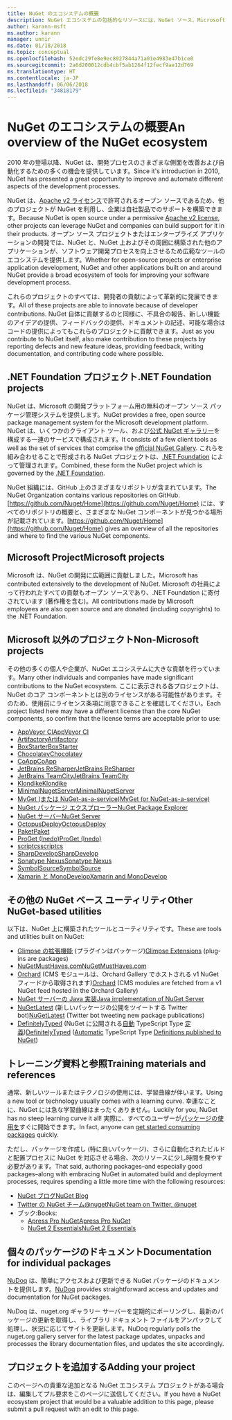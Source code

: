 ```yaml
---
title: NuGet のエコシステムの概要
description: NuGet エコシステムの包括的なリソースには、NuGet ソース、Microsoft 以外の NuGet プロジェクト、ユーティリティ、およびトレーニング資料が含まれます。
author: karann-msft
ms.author: karann
manager: unnir
ms.date: 01/18/2018
ms.topic: conceptual
ms.openlocfilehash: 52edc29fe8e9ec8927844a71a01e4983e47b1ce0
ms.sourcegitcommit: 2a6d200012cdb4cbf5ab1264f12fecf9ae12d769
ms.translationtype: HT
ms.contentlocale: ja-JP
ms.lasthandoff: 06/06/2018
ms.locfileid: "34818179"
---
```

# <a name="an-overview-of-the-nuget-ecosystem"></a><span data-ttu-id="4ee70-103">NuGet のエコシステムの概要</span><span class="sxs-lookup"><span data-stu-id="4ee70-103">An overview of the NuGet ecosystem</span></span>

<span data-ttu-id="4ee70-104">2010 年の登場以降、NuGet は、開発プロセスのさまざまな側面を改善および自動化するための多くの機会を提供しています。</span><span class="sxs-lookup"><span data-stu-id="4ee70-104">Since it's introduction in 2010, NuGet has presented a great opportunity to improve and automate different aspects of the development processes.</span></span>

<span data-ttu-id="4ee70-105">NuGet は、[Apache v2 ライセンス](http://choosealicense.com/licenses/apache/)で許可されるオープン ソースであるため、他のプロジェクトが NuGet を利用し、企業は自社製品でのサポートを構築できます。</span><span class="sxs-lookup"><span data-stu-id="4ee70-105">Because NuGet is open source under a permissive [Apache v2 license](http://choosealicense.com/licenses/apache/), other projects can leverage NuGet and companies can build support for it in their products.</span></span> <span data-ttu-id="4ee70-106">オープン ソース プロジェクトまたはエンタープライズ アプリケーションの開発では、NuGet と、NuGet 上およびその周囲に構築された他のアプリケーションが、ソフトウェア開発プロセスを向上させるため広範なツールのエコシステムを提供します。</span><span class="sxs-lookup"><span data-stu-id="4ee70-106">Whether for open-source projects or enterprise application development, NuGet and other applications built on and around NuGet provide a broad ecosystem of tools for improving your software development process.</span></span>

<span data-ttu-id="4ee70-107">これらのプロジェクトのすべては、開発者の貢献によって革新的に発展できます。</span><span class="sxs-lookup"><span data-stu-id="4ee70-107">All of these projects are able to innovate because of developer contributions.</span></span> <span data-ttu-id="4ee70-108">NuGet 自体に貢献するのと同様に、不具合の報告、新しい機能のアイデアの提供、フィードバックの提供、ドキュメントの記述、可能な場合はコードの提供によってもこれらのプロジェクトに貢献できます。</span><span class="sxs-lookup"><span data-stu-id="4ee70-108">Just as you contribute to NuGet itself, also make contribution to these projects by reporting defects and new feature ideas, providing feedback, writing documentation, and contributing code where possible.</span></span>

## <a name="net-foundation-projects"></a><span data-ttu-id="4ee70-109">.NET Foundation プロジェクト</span><span class="sxs-lookup"><span data-stu-id="4ee70-109">.NET Foundation projects</span></span>

<span data-ttu-id="4ee70-110">NuGet は、Microsoft の開発プラットフォーム用の無料のオープン ソース パッケージ管理システムを提供します。</span><span class="sxs-lookup"><span data-stu-id="4ee70-110">NuGet provides a free, open source package management system for the Microsoft development platform.</span></span> <span data-ttu-id="4ee70-111">NuGet は、いくつかのクライアント ツール、および[公式 NuGet ギャラリー](http://www.nuget.org)を構成する一連のサービスで構成されます。</span><span class="sxs-lookup"><span data-stu-id="4ee70-111">It consists of a few client tools as well as the set of services that comprise the [official NuGet Gallery](http://www.nuget.org).</span></span> <span data-ttu-id="4ee70-112">これらを組み合わせることで形成される NuGet プロジェクトは、[.NET Foundation](http://www.dotnetfoundation.org/) によって管理されます。</span><span class="sxs-lookup"><span data-stu-id="4ee70-112">Combined, these form the NuGet project which is governed by the [.NET Foundation](http://www.dotnetfoundation.org/).</span></span>

<span data-ttu-id="4ee70-113">NuGet 組織には、GitHub 上のさまざまなリポジトリが含まれています。</span><span class="sxs-lookup"><span data-stu-id="4ee70-113">The NuGet Organization contains various repositories on GitHub.</span></span> <span data-ttu-id="4ee70-114">[https://github.com/Nuget/Home](https://github.com/Nuget/Home) には、すべてのリポジトリの概要と、さまざまな NuGet コンポーネントが見つかる場所が記載されています。</span><span class="sxs-lookup"><span data-stu-id="4ee70-114">[https://github.com/Nuget/Home](https://github.com/Nuget/Home) gives an overview of all the repositories and where to find the various NuGet components.</span></span>

## <a name="microsoft-projects"></a><span data-ttu-id="4ee70-115">Microsoft Project</span><span class="sxs-lookup"><span data-stu-id="4ee70-115">Microsoft projects</span></span>

<span data-ttu-id="4ee70-116">Microsoft は、NuGet の開発に広範囲に貢献しました。</span><span class="sxs-lookup"><span data-stu-id="4ee70-116">Microsoft has contributed extensively to the development of NuGet.</span></span> <span data-ttu-id="4ee70-117">Microsoft の社員によって行われたすべての貢献もオープン ソースであり、.NET Foundation に寄付されています (著作権を含む)。</span><span class="sxs-lookup"><span data-stu-id="4ee70-117">All contributions made by Microsoft employees are also open source and are donated (including copyrights) to the .NET Foundation.</span></span>

## <a name="non-microsoft-projects"></a><span data-ttu-id="4ee70-118">Microsoft 以外のプロジェクト</span><span class="sxs-lookup"><span data-stu-id="4ee70-118">Non-Microsoft projects</span></span>

<span data-ttu-id="4ee70-119">その他の多くの個人や企業が、NuGet エコシステムに大きな貢献を行っています。</span><span class="sxs-lookup"><span data-stu-id="4ee70-119">Many other individuals and companies have made significant contributions to the NuGet ecosystem.</span></span> <span data-ttu-id="4ee70-120">ここに表示される各プロジェクトは、NuGet のコア コンポーネントとは別のライセンスがある可能性があります。そのため、使用前にライセンス条項に同意できることを確認してください。</span><span class="sxs-lookup"><span data-stu-id="4ee70-120">Each project listed here may have a different license than the core NuGet components, so confirm that the license terms are acceptable prior to use:</span></span>

- [<span data-ttu-id="4ee70-121">AppVeyor CI</span><span class="sxs-lookup"><span data-stu-id="4ee70-121">AppVeyor CI</span></span>](https://www.appveyor.com/)
- [<span data-ttu-id="4ee70-122">Artifactory</span><span class="sxs-lookup"><span data-stu-id="4ee70-122">Artifactory</span></span>](https://www.jfrog.com/artifactory/)
- [<span data-ttu-id="4ee70-123">BoxStarter</span><span class="sxs-lookup"><span data-stu-id="4ee70-123">BoxStarter</span></span>](http://boxstarter.org/)
- [<span data-ttu-id="4ee70-124">Chocolatey</span><span class="sxs-lookup"><span data-stu-id="4ee70-124">Chocolatey</span></span>](https://chocolatey.org/)
- [<span data-ttu-id="4ee70-125">CoApp</span><span class="sxs-lookup"><span data-stu-id="4ee70-125">CoApp</span></span>](http://coapp.org/)
- [<span data-ttu-id="4ee70-126">JetBrains ReSharper</span><span class="sxs-lookup"><span data-stu-id="4ee70-126">JetBrains ReSharper</span></span>](https://resharper-plugins.jetbrains.com/)
- [<span data-ttu-id="4ee70-127">JetBrains TeamCity</span><span class="sxs-lookup"><span data-stu-id="4ee70-127">JetBrains TeamCity</span></span>](https://www.jetbrains.com/teamcity/)
- [<span data-ttu-id="4ee70-128">Klondike</span><span class="sxs-lookup"><span data-stu-id="4ee70-128">Klondike</span></span>](https://github.com/themotleyfool/Klondike)
- [<span data-ttu-id="4ee70-129">MinimalNugetServer</span><span class="sxs-lookup"><span data-stu-id="4ee70-129">MinimalNugetServer</span></span>](https://github.com/TanukiSharp/MinimalNugetServer)
- [<span data-ttu-id="4ee70-130">MyGet (または NuGet-as-a-service)</span><span class="sxs-lookup"><span data-stu-id="4ee70-130">MyGet (or NuGet-as-a-service)</span></span>](http://www.myget.org/)
- [<span data-ttu-id="4ee70-131">NuGet パッケージ エクスプローラー</span><span class="sxs-lookup"><span data-stu-id="4ee70-131">NuGet Package Explorer</span></span>](https://github.com/NuGetPackageExplorer/NuGetPackageExplorer)
- [<span data-ttu-id="4ee70-132">NuGet サーバー</span><span class="sxs-lookup"><span data-stu-id="4ee70-132">NuGet Server</span></span>](http://nugetserver.net/)
- [<span data-ttu-id="4ee70-133">OctopusDeploy</span><span class="sxs-lookup"><span data-stu-id="4ee70-133">OctopusDeploy</span></span>](https://octopus.com/)
- [<span data-ttu-id="4ee70-134">Paket</span><span class="sxs-lookup"><span data-stu-id="4ee70-134">Paket</span></span>](https://fsprojects.github.io/Paket/)
- [<span data-ttu-id="4ee70-135">ProGet (Inedo)</span><span class="sxs-lookup"><span data-stu-id="4ee70-135">ProGet (Inedo)</span></span>](http://inedo.com/proget)
- [<span data-ttu-id="4ee70-136">scriptcs</span><span class="sxs-lookup"><span data-stu-id="4ee70-136">scriptcs</span></span>](http://scriptcs.net/)
- [<span data-ttu-id="4ee70-137">SharpDevelop</span><span class="sxs-lookup"><span data-stu-id="4ee70-137">SharpDevelop</span></span>](http://community.sharpdevelop.net/blogs/mattward/archive/2011/01/23/NuGetSupportInSharpDevelop.aspx)
- [<span data-ttu-id="4ee70-138">Sonatype Nexus</span><span class="sxs-lookup"><span data-stu-id="4ee70-138">Sonatype Nexus</span></span>](http://www.sonatype.com/nexus-repository-sonatype)
- [<span data-ttu-id="4ee70-139">SymbolSource</span><span class="sxs-lookup"><span data-stu-id="4ee70-139">SymbolSource</span></span>](http://www.symbolsource.org/Public)
- [<span data-ttu-id="4ee70-140">Xamarin と MonoDevelop</span><span class="sxs-lookup"><span data-stu-id="4ee70-140">Xamarin and MonoDevelop</span></span>](https://github.com/mrward/monodevelop-nuget-addin)

## <a name="other-nuget-based-utilities"></a><span data-ttu-id="4ee70-141">その他の NuGet ベース ユーティリティ</span><span class="sxs-lookup"><span data-stu-id="4ee70-141">Other NuGet-based utilities</span></span>

<span data-ttu-id="4ee70-142">以下は、NuGet 上に構築されたツールとユーティリティです。</span><span class="sxs-lookup"><span data-stu-id="4ee70-142">These are tools and utilities built on NuGet:</span></span>

- <span data-ttu-id="4ee70-143">[Glimpse の拡張機能](http://getglimpse.com/Packages) (プラグインはパッケージ)</span><span class="sxs-lookup"><span data-stu-id="4ee70-143">[Glimpse Extensions](http://getglimpse.com/Packages) (plug-ins are packages)</span></span>
- [<span data-ttu-id="4ee70-144">NuGetMustHaves.com</span><span class="sxs-lookup"><span data-stu-id="4ee70-144">NuGetMustHaves.com</span></span>](http://nugetmusthaves.com/)
- <span data-ttu-id="4ee70-145">[Orchard](http://www.orchardproject.net/) (CMS モジュールは、Orchard Gallery でホストされる v1 NuGet フィードから取得されます)</span><span class="sxs-lookup"><span data-stu-id="4ee70-145">[Orchard](http://www.orchardproject.net/) (CMS modules are fetched from a v1 NuGet feed hosted in the Orchard Gallery)</span></span>
- [<span data-ttu-id="4ee70-146">NuGet サーバーの Java 実装</span><span class="sxs-lookup"><span data-stu-id="4ee70-146">Java implementation of NuGet Server</span></span>](http://jonnyzzz.com/blog/2012/03/07/nuget-server-in-pure-java/)
- <span data-ttu-id="4ee70-147">[NuGetLatest](https://twitter.com/NuGetLatest) (新しいパッケージの公開をツイートする Twitter bot)</span><span class="sxs-lookup"><span data-stu-id="4ee70-147">[NuGetLatest](https://twitter.com/NuGetLatest) (Twitter bot tweeting new package publications)</span></span>
- <span data-ttu-id="4ee70-148">[DefinitelyTyped](http://definitelytyped.org/) (NuGet に公開される[自動](https://github.com/DefinitelyTyped/NugetAutomation/) TypeScript Type [定義](http://www.nuget.org/packages?q=DefinitelyTyped))</span><span class="sxs-lookup"><span data-stu-id="4ee70-148">[DefinitelyTyped](http://definitelytyped.org/) ([Automatic](https://github.com/DefinitelyTyped/NugetAutomation/) TypeScript Type [Definitions published to NuGet](http://www.nuget.org/packages?q=DefinitelyTyped))</span></span>

## <a name="training-materials-and-references"></a><span data-ttu-id="4ee70-149">トレーニング資料と参照</span><span class="sxs-lookup"><span data-stu-id="4ee70-149">Training materials and references</span></span>

<span data-ttu-id="4ee70-150">通常、新しいツールまたはテクノロジの使用には、学習曲線が伴います。</span><span class="sxs-lookup"><span data-stu-id="4ee70-150">Using a new tool or technology usually comes with a learning curve.</span></span> <span data-ttu-id="4ee70-151">幸運なことに、NuGet には急な学習曲線はまったくありません。</span><span class="sxs-lookup"><span data-stu-id="4ee70-151">Luckily for you, NuGet has no steep learning curve it all!</span></span> <span data-ttu-id="4ee70-152">実際に、すべてのユーザーが[パッケージの使用を](../quickstart/use-a-package.md)すぐに開始できます。</span><span class="sxs-lookup"><span data-stu-id="4ee70-152">In fact, anyone can [get started consuming packages](../quickstart/use-a-package.md) quickly.</span></span>

<span data-ttu-id="4ee70-153">ただし、パッケージを作成し (特に良いパッケージ)、さらに自動化されたビルドと配置プロセスに NuGet を対応させる場合、次のリソースに少し時間を費やす必要があります。</span><span class="sxs-lookup"><span data-stu-id="4ee70-153">That said, authoring packages–and especially good packages–along with  embracing NuGet in automated build and deployment processes, requires spending a little more time with the following resources:</span></span>

- [<span data-ttu-id="4ee70-154">NuGet ブログ</span><span class="sxs-lookup"><span data-stu-id="4ee70-154">NuGet Blog</span></span>](http://blog.nuget.org/)
- [<span data-ttu-id="4ee70-155">Twitter の NuGet チーム@nuget</span><span class="sxs-lookup"><span data-stu-id="4ee70-155">NuGet team on Twitter, @nuget</span></span>](http://twitter.com/nuget)
- <span data-ttu-id="4ee70-156">ブック:</span><span class="sxs-lookup"><span data-stu-id="4ee70-156">Books:</span></span>
  - [<span data-ttu-id="4ee70-157">Apress Pro NuGet</span><span class="sxs-lookup"><span data-stu-id="4ee70-157">Apress Pro NuGet</span></span>](http://bit.ly/ProNuGet)
  - [<span data-ttu-id="4ee70-158">NuGet 2 Essentials</span><span class="sxs-lookup"><span data-stu-id="4ee70-158">NuGet 2 Essentials</span></span>](http://www.amazon.com/NuGet-2-Essentials-Damir-Arh-ebook/dp/B00GTQD5M4)

## <a name="documentation-for-individual-packages"></a><span data-ttu-id="4ee70-159">個々のパッケージのドキュメント</span><span class="sxs-lookup"><span data-stu-id="4ee70-159">Documentation for individual packages</span></span>

<span data-ttu-id="4ee70-160">[NuDoq](http://nudoq.org) は、簡単にアクセスおよび更新できる NuGet パッケージのドキュメントを提供します。</span><span class="sxs-lookup"><span data-stu-id="4ee70-160">[NuDoq](http://nudoq.org) provides straightforward access and updates and documentation for NuGet packages.</span></span>

<span data-ttu-id="4ee70-161">NuDoq は、nuget.org ギャラリー サーバーを定期的にポーリングし、最新のパッケージの更新を取得し、ライブラリ ドキュメント ファイルをアンパックして処理し、状況に応じてサイトを更新します。</span><span class="sxs-lookup"><span data-stu-id="4ee70-161">NuDoq regularly polls the nuget.org gallery server for the latest package updates, unpacks and processes the library documentation files, and updates the site accordingly.</span></span>

## <a name="adding-your-project"></a><span data-ttu-id="4ee70-162">プロジェクトを追加する</span><span class="sxs-lookup"><span data-stu-id="4ee70-162">Adding your project</span></span>

<span data-ttu-id="4ee70-163">このページへの貴重な追加となる NuGet エコシステム プロジェクトがある場合は、編集してプル要求をこのページに送信してください。</span><span class="sxs-lookup"><span data-stu-id="4ee70-163">If you have a NuGet ecosystem project that would be a valuable addition to this page, please  submit a pull request with an edit to this page.</span></span>
